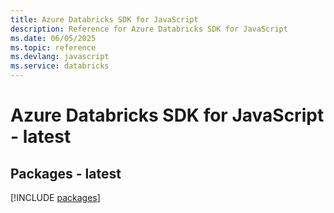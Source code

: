 ```yaml
---
title: Azure Databricks SDK for JavaScript
description: Reference for Azure Databricks SDK for JavaScript
ms.date: 06/05/2025
ms.topic: reference
ms.devlang: javascript
ms.service: databricks
---
```

# Azure Databricks SDK for JavaScript - latest
## Packages - latest
[!INCLUDE [packages](databricks-index.md)]